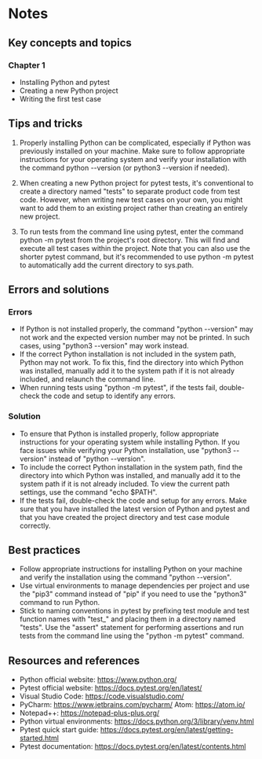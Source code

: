 # Notes

## Key concepts and topics

### Chapter 1

- Installing Python and pytest
- Creating a new Python project
- Writing the first test case

## Tips and tricks

1. Properly installing Python can be complicated, especially if Python was previously installed on your machine. Make sure to follow appropriate instructions for your operating system and verify your installation with the command python --version (or python3 --version if needed).

2. When creating a new Python project for pytest tests, it's conventional to create a directory named "tests" to separate product code from test code. However, when writing new test cases on your own, you might want to add them to an existing project rather than creating an entirely new project.

3. To run tests from the command line using pytest, enter the command python -m pytest from the project's root directory. This will find and execute all test cases within the project. Note that you can also use the shorter pytest command, but it's recommended to use python -m pytest to automatically add the current directory to sys.path.

## Errors and solutions

### Errors

- If Python is not installed properly, the command "python --version" may not work and the expected version number may not be printed. In such cases, using "python3 --version" may work instead.
- If the correct Python installation is not included in the system path, Python may not work. To fix this, find the directory into which Python was installed, manually add it to the system path if it is not already included, and relaunch the command line.
- When running tests using "python -m pytest", if the tests fail, double-check the code and setup to identify any errors.

### Solution

- To ensure that Python is installed properly, follow appropriate instructions for your operating system while installing Python. If you face issues while verifying your Python installation, use "python3 --version" instead of "python --version".
- To include the correct Python installation in the system path, find the directory into which Python was installed, and manually add it to the system path if it is not already included. To view the current path settings, use the command "echo $PATH".
- If the tests fail, double-check the code and setup for any errors. Make sure that you have installed the latest version of Python and pytest and that you have created the project directory and test case module correctly.

## Best practices

- Follow appropriate instructions for installing Python on your machine and verify the installation using the command "python --version".
- Use virtual environments to manage dependencies per project and use the "pip3" command instead of "pip" if you need to use the "python3" command to run Python.
- Stick to naming conventions in pytest by prefixing test module and test function names with "test\_" and placing them in a directory named "tests". Use the "assert" statement for performing assertions and run tests from the command line using the "python -m pytest" command.

## Resources and references

- Python official website: <https://www.python.org/>
- Pytest official website: <https://docs.pytest.org/en/latest/>
- Visual Studio Code: <https://code.visualstudio.com/>
- PyCharm: <https://www.jetbrains.com/pycharm/>
  Atom: <https://atom.io/>
- Notepad++: <https://notepad-plus-plus.org/>
- Python virtual environments: <https://docs.python.org/3/library/venv.html>
- Pytest quick start guide: <https://docs.pytest.org/en/latest/getting-started.html>
- Pytest documentation: <https://docs.pytest.org/en/latest/contents.html>
